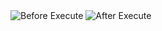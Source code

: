 <img src="F:\Projects\AccioJob_Projects_March_18_19\before.png" title="Before Execute"/>

<img src="F:\Projects\AccioJob_Projects_March_18_19\After.png" title="After Execute"/>